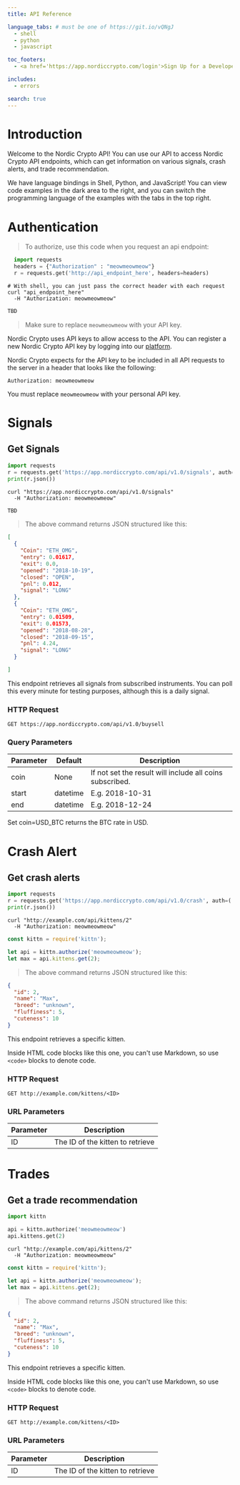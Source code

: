 ```yaml
---
title: API Reference

language_tabs: # must be one of https://git.io/vQNgJ
  - shell
  - python
  - javascript

toc_footers:
  - <a href='https://app.nordiccrypto.com/login'>Sign Up for a Developer Key</a>

includes:
  - errors

search: true
---
```


# Introduction

Welcome to the Nordic Crypto API! You can use our API to access Nordic Crypto API endpoints, which can get information on various signals, crash alerts, and trade recommendation.

We have language bindings in Shell, Python, and JavaScript! You can view code examples in the dark area to the right, and you can switch the programming language of the examples with the tabs in the top right.


# Authentication

> To authorize, use this code when you request an api endpoint:


```python
  import requests
  headers = {"Authorization" : "meowmeowmeow"}
  r = requests.get('http://api_endpoint_here', headers=headers)
```

```shell
# With shell, you can just pass the correct header with each request
curl "api_endpoint_here"
  -H "Authorization: meowmeowmeow"
```

```javascript
TBD
```

> Make sure to replace `meowmeowmeow` with your API key.

Nordic Crypto uses API keys to allow access to the API. You can register a new Nordic Crypto API key by logging into our [platform](https://app.nordiccrypto.com/login).

Nordic Crypto expects for the API key to be included in all API requests to the server in a header that looks like the following:

`Authorization: meowmeowmeow`

<aside class="notice">
You must replace <code>meowmeowmeow</code> with your personal API key.
</aside>

# Signals

## Get Signals

```python
import requests
r = requests.get('https://app.nordiccrypto.com/api/v1.0/signals', auth=('meowmeowmeow', ''))
print(r.json())

```

```shell
curl "https://app.nordiccrypto.com/api/v1.0/signals"
  -H "Authorization: meowmeowmeow"
```

```javascript
TBD
```

> The above command returns JSON structured like this:

```json
[
  { 
    "Coin": "ETH_OMG", 
    "entry": 0.01617, 
    "exit": 0.0, 
    "opened": "2018-10-19", 
    "closed": "OPEN", 
    "pnl": 0.012, 
    "signal": "LONG"
  },
  { 
    "Coin": "ETH_OMG", 
    "entry": 0.01509, 
    "exit": 0.01573, 
    "opened": "2018-08-28", 
    "closed": "2018-09-15", 
    "pnl": 4.24, 
    "signal": "LONG"
  }

]
```

This endpoint retrieves all signals from subscribed instruments. 
You can poll this every minute for testing purposes, although this is a daily signal.

### HTTP Request

`GET https://app.nordiccrypto.com/api/v1.0/buysell`

### Query Parameters

Parameter   | Default | Description
----------- | ------- | -----------
coin        | None    | If not set the result will include all coins subscribed. 
start       | datetime| E.g. 2018-10-31
end         | datetime| E.g. 2018-12-24

<aside class="success">
Set coin=USD_BTC returns the BTC rate in USD.
</aside>

# Crash Alert

## Get crash alerts

```python
import requests
r = requests.get('https://app.nordiccrypto.com/api/v1.0/crash', auth=('meowmeowmeow', ''))
print(r.json())
```

```shell
curl "http://example.com/api/kittens/2"
  -H "Authorization: meowmeowmeow"
```

```javascript
const kittn = require('kittn');

let api = kittn.authorize('meowmeowmeow');
let max = api.kittens.get(2);
```

> The above command returns JSON structured like this:

```json
{
  "id": 2,
  "name": "Max",
  "breed": "unknown",
  "fluffiness": 5,
  "cuteness": 10
}
```

This endpoint retrieves a specific kitten.

<aside class="warning">Inside HTML code blocks like this one, you can't use Markdown, so use <code>&lt;code&gt;</code> blocks to denote code.</aside>

### HTTP Request

`GET http://example.com/kittens/<ID>`

### URL Parameters

Parameter | Description
--------- | -----------
ID | The ID of the kitten to retrieve




# Trades

## Get a trade recommendation

```python
import kittn

api = kittn.authorize('meowmeowmeow')
api.kittens.get(2)
```

```shell
curl "http://example.com/api/kittens/2"
  -H "Authorization: meowmeowmeow"
```

```javascript
const kittn = require('kittn');

let api = kittn.authorize('meowmeowmeow');
let max = api.kittens.get(2);
```

> The above command returns JSON structured like this:

```json
{
  "id": 2,
  "name": "Max",
  "breed": "unknown",
  "fluffiness": 5,
  "cuteness": 10
}
```

This endpoint retrieves a specific kitten.

<aside class="warning">Inside HTML code blocks like this one, you can't use Markdown, so use <code>&lt;code&gt;</code> blocks to denote code.</aside>

### HTTP Request

`GET http://example.com/kittens/<ID>`

### URL Parameters

Parameter | Description
--------- | -----------
ID | The ID of the kitten to retrieve


